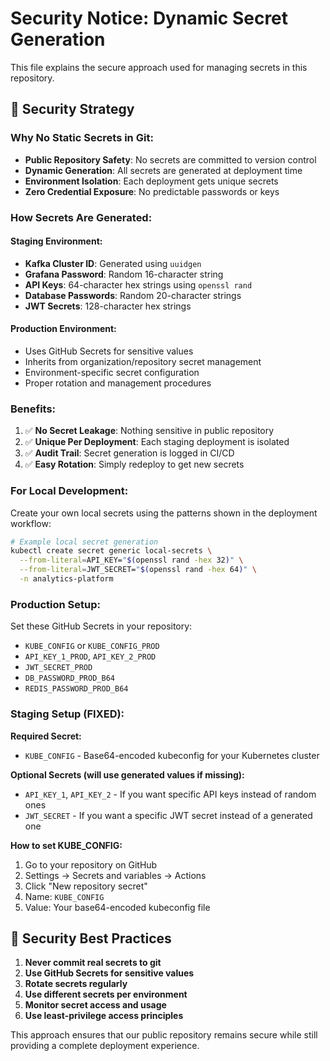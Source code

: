 # Security Notice: Dynamic Secret Generation

This file explains the secure approach used for managing secrets in this repository.

## 🔐 Security Strategy

### **Why No Static Secrets in Git:**
- **Public Repository Safety**: No secrets are committed to version control
- **Dynamic Generation**: All secrets are generated at deployment time
- **Environment Isolation**: Each deployment gets unique secrets
- **Zero Credential Exposure**: No predictable passwords or keys

### **How Secrets Are Generated:**

#### **Staging Environment:**
- **Kafka Cluster ID**: Generated using `uuidgen`
- **Grafana Password**: Random 16-character string
- **API Keys**: 64-character hex strings using `openssl rand`
- **Database Passwords**: Random 20-character strings
- **JWT Secrets**: 128-character hex strings

#### **Production Environment:**
- Uses GitHub Secrets for sensitive values
- Inherits from organization/repository secret management
- Environment-specific secret configuration
- Proper rotation and management procedures

### **Benefits:**
1. ✅ **No Secret Leakage**: Nothing sensitive in public repository
2. ✅ **Unique Per Deployment**: Each staging deployment is isolated
3. ✅ **Audit Trail**: Secret generation is logged in CI/CD
4. ✅ **Easy Rotation**: Simply redeploy to get new secrets

### **For Local Development:**
Create your own local secrets using the patterns shown in the deployment workflow:

```bash
# Example local secret generation
kubectl create secret generic local-secrets \
  --from-literal=API_KEY="$(openssl rand -hex 32)" \
  --from-literal=JWT_SECRET="$(openssl rand -hex 64)" \
  -n analytics-platform
```

### **Production Setup:**
Set these GitHub Secrets in your repository:
- `KUBE_CONFIG` or `KUBE_CONFIG_PROD`
- `API_KEY_1_PROD`, `API_KEY_2_PROD`
- `JWT_SECRET_PROD`
- `DB_PASSWORD_PROD_B64`
- `REDIS_PASSWORD_PROD_B64`

### **Staging Setup (FIXED):**
**Required Secret:**
- `KUBE_CONFIG` - Base64-encoded kubeconfig for your Kubernetes cluster

**Optional Secrets (will use generated values if missing):**
- `API_KEY_1`, `API_KEY_2` - If you want specific API keys instead of random ones
- `JWT_SECRET` - If you want a specific JWT secret instead of a generated one

**How to set KUBE_CONFIG:**
1. Go to your repository on GitHub
2. Settings → Secrets and variables → Actions  
3. Click "New repository secret"
4. Name: `KUBE_CONFIG`
5. Value: Your base64-encoded kubeconfig file

## 🚨 Security Best Practices

1. **Never commit real secrets to git**
2. **Use GitHub Secrets for sensitive values**
3. **Rotate secrets regularly**
4. **Use different secrets per environment**
5. **Monitor secret access and usage**
6. **Use least-privilege access principles**

This approach ensures that our public repository remains secure while still providing a complete deployment experience.
